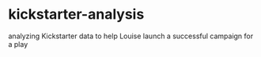 # kickstarter-analysis
analyzing Kickstarter data to help Louise launch a successful campaign for a play
